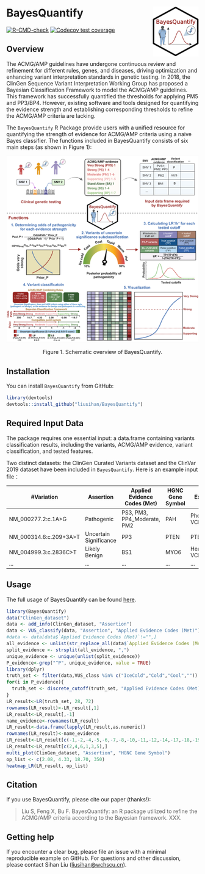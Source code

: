 
<!-- README.md is generated from README.Rmd. Please edit that file -->

# BayesQuantify <img src="man/figures/logo.png" align="right" width="120" />

<!-- badges: start -->

[![R-CMD-check](https://github.com/liusihan/BayesQuantify/actions/workflows/R-CMD-check.yaml/badge.svg)](https://github.com/liusihan/BayesQuantify/actions/workflows/R-CMD-check.yaml)
[![Codecov test
coverage](https://codecov.io/gh/liusihan/BayesQuantify/branch/master/graph/badge.svg)](https://app.codecov.io/gh/liusihan/BayesQuantify?branch=master)
<!-- badges: end -->

## Overview
The ACMG/AMP guidelines have undergone continuous review and refinement
for different rules, genes, and diseases, driving optimization and
enhancing variant interpretation standards in genetic testing. In 2018,
the ClinGen Sequence Variant Interpretation Working Group has proposed a
Bayesian Classification Framework to model the ACMG/AMP guidelines. This
framework has successfully quantified the thresholds for applying PM5
and PP3/BP4. However, existing software and tools designed for quantifying 
the evidence strength and establishing corresponding thresholds to refine 
the ACMG/AMP criteria are lacking.

The `BayesQuantify` R Package provide users with a unified resource 
for quantifying the strength of evidence for ACMG/AMP criteria using a 
naive Bayes classifier. The functions included in BayesQuantify consists 
of six main steps (as shown in Figure 1):

![Figure 1](https://github.com/liusihan/BayesQuantify/blob/master/man/figures/Figure1_BayesQuantify.jpeg?raw=true)
<p align="center"> Figure 1. Schematic overview of BayesQuantify. </p>

## Installation

You can install `BayesQuantify` from GitHub:

``` r
library(devtools)
devtools::install_github("liusihan/BayesQuantify")
```

## Required Input Data
The package requires one essential input: a data.frame containing variants classification results, including the variants, ACMG/AMP evidence, variant classification, and tested features.

Two distinct datasets: the ClinGen Curated Variants dataset and the ClinVar 2019 dataset have been included in `BayesQuantify`. Here is an example input file：

|#Variation|Assertion|Applied Evidence Codes (Met)|HGNC Gene Symbol|Expert Panel|...|
|---|---|---|---|---|---|
|NM_000277.2:c.1A>G|Pathogenic|PS3, PM3, PP4_Moderate, PM2|PAH|Phenylketonuria VCEP|...|
|NM_000314.6:c.209+3A>T|Uncertain Significance|PP3|PTEN|PTEN VCEP|...|
|NM_004999.3:c.2836C>T|Likely Benign|BS1|MYO6|Hearing Loss VCEP|...|
|...|...|...|...|...|...|


## Usage
The full usage of BayesQuantify can be found [here](https://github.com/liusihan/BayesQuantify/blob/642451ee658b70d98c3a5627d266781b93678deb/man/figures/BayesQuantify_1.0.0.pdf).
``` r
library(BayesQuantify)
data("ClinGen_dataset")
data <- add_info(ClinGen_dataset, "Assertion")
data <- VUS_classify(data, "Assertion", "Applied Evidence Codes (Met)")
#data <- data[data$`Applied Evidence Codes (Met)`!="",]
all_evidence <- unlist(str_replace_all(data$`Applied Evidence Codes (Met)`," ", ""))
split_evidence <- strsplit(all_evidence, ",")
unique_evidence <- unique(unlist(split_evidence))
P_evidence<-grep("^P", unique_evidence, value = TRUE)
library(dplyr)
truth_set <- filter(data,VUS_class %in% c("IceCold","Cold","Cool",""))
for(i in P_evidence){
  truth_set <- discrete_cutoff(truth_set, "Applied Evidence Codes (Met)", criteria = i)
}
LR_result<-LR(truth_set, 28, 72)
rownames(LR_result)<-LR_result[,1]
LR_result<-LR_result[,-1]
name_evidence<-rownames(LR_result)
LR_result<-data.frame(lapply(LR_result,as.numeric))
rownames(LR_result)<-name_evidence
LR_result<-LR_result[c(-1,-2,-4,-5,-6,-7,-8,-10,-11,-12,-14,-17,-18,-19,-20,-21,-22,-24,-25,-26),]
LR_result<-LR_result[c(2,4,6,1,3,5),]
multi_plot(ClinGen_dataset, "Assertion", "HGNC Gene Symbol")
op_list <- c(2.08, 4.33, 18.70, 350)
heatmap_LR(LR_result, op_list)
```

## Citation
If you use BayesQuantify, please cite our paper (thanks!):
> Liu S, Feng X, Bu F. BayesQuantify: an R package utilized to refine the ACMG/AMP criteria according to the Bayesian framework. XXX.


## Getting help
If you encounter a clear bug, please file an issue with a minimal reproducible example on GitHub. For questions and other discussion, please contact Sihan Liu (liusihan@wchscu.cn).
